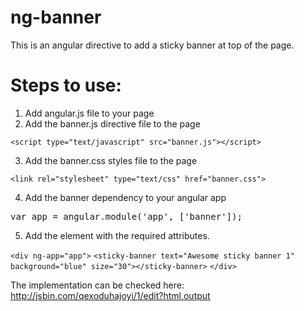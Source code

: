 ng-banner
=========

This is an angular directive to add a sticky banner at top of the page.

Steps to use:
============

1. Add angular.js file to your page
2. Add the banner.js directive file to the page
  
  ```<script type="text/javascript" src="banner.js"></script>```

3. Add the banner.css styles file to the page

  ```<link rel="stylesheet" type="text/css" href="banner.css">```

4. Add the banner dependency to your angular app

  <pre>var app = angular.module('app', ['banner']);</pre>

5. Add the <sticky-banner> element with the required attributes. 

  ```<div ng-app="app">```
	```<sticky-banner text="Awesome sticky banner 1" background="blue" size="30"></sticky-banner>```
  ```</div>```

The implementation can be checked here: http://jsbin.com/qexoduhajoyi/1/edit?html,output
